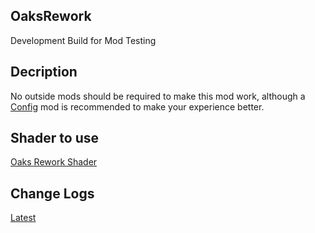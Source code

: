 ## OaksRework
Development Build for Mod Testing

## Decription
No outside mods should be required to make this mod work, although a [Config](https://www.curseforge.com/minecraft/mc-mods/configured) mod is recommended to make your experience better.

## Shader to use
[Oaks Rework Shader](https://github.com/ContinuedOak/OaksRework-Shaders)

## Change Logs
[Latest](https://www.oakmods.com/wiki/oaks-rework/change-log/indev/build-v2)
